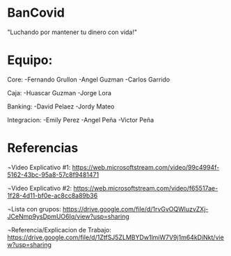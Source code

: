 # BanCovid
"Luchando por mantener tu dinero con vida!"

# Equipo:
Core:
-Fernando Grullon
-Angel Guzman
-Carlos Garrido

Caja:
-Huascar Guzman
-Jorge Lora

Banking:
-David Pelaez
-Jordy Mateo

Integracion:
-Emily Perez
-Angel Peña
-Victor Peña

# Referencias
¬Video Explicativo #1:
https://web.microsoftstream.com/video/99c4994f-5162-43bc-95a8-57c8f9481471

¬Video Explicativo #2:
https://web.microsoftstream.com/video/f65517ae-1f28-4d11-bf0e-ac8cc8a89b36

¬Lista con grupos:
https://drive.google.com/file/d/1rvGvOQWluzvZXj-JCeNmp9ysDpmUO6Iq/view?usp=sharing

¬Referencia/Explicacion de Trabajo:
https://drive.google.com/file/d/1ZtfSJ5ZLMBYDw1lmiW7V9j1m64kDiNkt/view?usp=sharing
